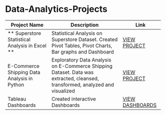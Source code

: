 # Data-Analytics-Projects
|Project Name | Description | Link |
|------|------|------|
| ** Superstore Statistical Analysis in Excel **| Statistical Analysis on Superstore Dataset. Created Pivot Tables, Pivot Charts, Bar graphs and Dashboard | [VIEW PROJECT](https://github.com/XavierinaArokia/Data-Analytics-Projects/blob/main/Superstore%20Statistical%20Analysis%20in%20Excel/Readme.md) |
|E-Commerce Shipping Data Analysis in Python|Exploratory Data Analysis on E-Commerce Shipping Dataset. Data was extracted, cleansed, transformed, analyzed and visualized |[VIEW PROJECT](https://github.com/XavierinaArokia/Data-Analytics-Projects/tree/main/E-Commerce%20Shipping%20Data%20Analysis%20in%20Python)|
|Tableau Dashboards|Created interactive Dashboards|[VIEW DASHBOARDS](https://public.tableau.com/app/profile/xavierina)|
